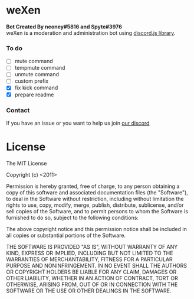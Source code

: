 # weXen 
**Bot Created By neoney#5816 and Spyte#3976**\
weXen is a moderation and administration bot using [discord.js library](https://discord.js.org).
### To do
- [ ] mute command
- [ ] tempmute command
- [ ] unmute command
- [ ] custom prefix
- [x] fix kick command
- [x] prepare readme
### Contact 
If you have an issue or you want to help us join [our discord](https://discord.gg/CHJRGS)
# License
The MIT License

Copyright (c) <2011>

Permission is hereby granted, free of charge, to any person obtaining a copy of this software and associated documentation files (the "Software"), to deal in the Software without restriction, including without limitation the rights to use, copy, modify, merge, publish, distribute, sublicense, and/or sell copies of the Software, and to permit persons to whom the Software is furnished to do so, subject to the following conditions:

The above copyright notice and this permission notice shall be included in all copies or substantial portions of the Software.

THE SOFTWARE IS PROVIDED "AS IS", WITHOUT WARRANTY OF ANY KIND, EXPRESS OR IMPLIED, INCLUDING BUT NOT LIMITED TO THE WARRANTIES OF MERCHANTABILITY, FITNESS FOR A PARTICULAR PURPOSE AND NONINFRINGEMENT. IN NO EVENT SHALL THE AUTHORS OR COPYRIGHT HOLDERS BE LIABLE FOR ANY CLAIM, DAMAGES OR OTHER LIABILITY, WHETHER IN AN ACTION OF CONTRACT, TORT OR OTHERWISE, ARISING FROM, OUT OF OR IN CONNECTION WITH THE SOFTWARE OR THE USE OR OTHER DEALINGS IN THE SOFTWARE.
